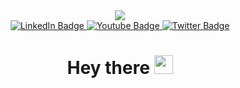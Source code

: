 <div id="header" align="center">
  <img src="https://i.giphy.com/media/v1.Y2lkPTc5MGI3NjExeG9td3NhcjVra3l4dHFzMXJrZHhyNDBhc3JicTNlaHAwbDFwMzdzdyZlcD12MV9pbnRlcm5hbF9naWZfYnlfaWQmY3Q9Zw/8pqAaTAgqjQM8/giphy.gif"/>
  <div id="badges">
  <a href="your-linkedin-URL">
    <img src="https://img.shields.io/badge/LinkedIn-blue?style=for-the-badge&logo=linkedin&logoColor=white" alt="LinkedIn Badge"/>
  </a>
  <a href="your-youtube-URL">
    <img src="https://img.shields.io/badge/YouTube-red?style=for-the-badge&logo=youtube&logoColor=white" alt="Youtube Badge"/>
  </a>
  <a href="your-twitter-URL">
    <img src="https://img.shields.io/badge/Twitter-blue?style=for-the-badge&logo=twitter&logoColor=white" alt="Twitter Badge"/>
  </a>
</div>
  <img src="https://komarev.com/ghpvc/?username=nicoledeklerk&style=flat-square&color=blue" alt=""/>
  <h1>
  Hey there
  <img src="https://media.giphy.com/media/hvRJCLFzcasrR4ia7z/giphy.gif" width="30px"/>
</h1>
</div>
